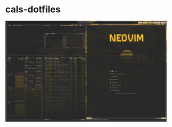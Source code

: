 # cals-dotfiles
![Desktop screenshot of hyprland setup](./screenshots/screenshots.png "Example :)")
